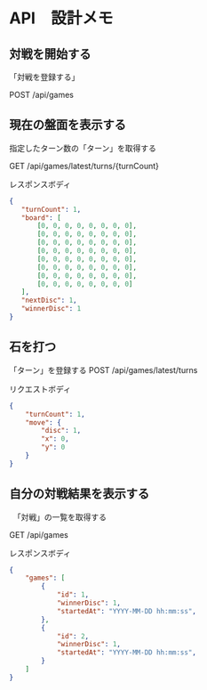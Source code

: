 # API　設計メモ

 ## 対戦を開始する

  「対戦を登録する」
 
 POST /api/games

 ## 現在の盤面を表示する
 
 指定したターン数の「ターン」を取得する

 GET /api/games/latest/turns/{turnCount}

 レスポンスボディ

 ```json
 {
    "turnCount": 1,
    "board": [
        [0, 0, 0, 0, 0, 0, 0, 0],
        [0, 0, 0, 0, 0, 0, 0, 0],
        [0, 0, 0, 0, 0, 0, 0, 0],
        [0, 0, 0, 0, 0, 0, 0, 0],
        [0, 0, 0, 0, 0, 0, 0, 0],
        [0, 0, 0, 0, 0, 0, 0, 0],
        [0, 0, 0, 0, 0, 0, 0, 0],
        [0, 0, 0, 0, 0, 0, 0, 0]
    ],
    "nextDisc": 1,
    "winnerDisc": 1
 }
 ```

 ## 石を打つ

  「ターン」を登録する
POST /api/games/latest/turns

リクエストボディ

```json
{
    "turnCount": 1,
    "move": {
        "disc": 1,
        "x": 0,
        "y": 0
    }
}
```

 ## 自分の対戦結果を表示する

　「対戦」の一覧を取得する

GET /api/games

レスポンスボディ

```json
{
    "games": [
        {
            "id": 1,
            "winnerDisc": 1,
            "startedAt": "YYYY-MM-DD hh:mm:ss",
        },
        {
            "id": 2,
            "winnerDisc": 1,
            "startedAt": "YYYY-MM-DD hh:mm:ss",
        }
    ]
}
```
